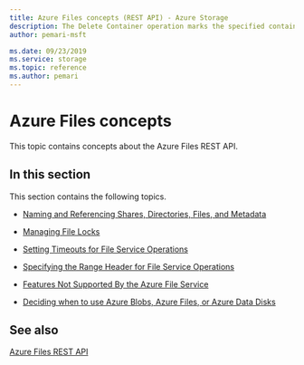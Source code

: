 ```yaml
---
title: Azure Files concepts (REST API) - Azure Storage
description: The Delete Container operation marks the specified container for deletion. The container and any blobs contained within it are later deleted during garbage collection. 
author: pemari-msft

ms.date: 09/23/2019
ms.service: storage
ms.topic: reference
ms.author: pemari
---
```


# Azure Files concepts

This topic contains concepts about the Azure Files REST API.  
  
## In this section
  
 This section contains the following topics.  
  
- [Naming and Referencing Shares, Directories, Files, and Metadata](Naming-and-Referencing-Shares--Directories--Files--and-Metadata.md)  
  
- [Managing File Locks](Managing-File-Locks.md)  
  
- [Setting Timeouts for File Service Operations](Setting-Timeouts-for-File-Service-Operations.md)  
  
- [Specifying the Range Header for File Service Operations](Specifying-the-Range-Header-for-File-Service-Operations.md)  
  
- [Features Not Supported By the Azure File Service](Features-Not-Supported-By-the-Azure-File-Service.md)  
  
- [Deciding when to use Azure Blobs, Azure Files, or Azure Data Disks](/azure/storage/storage-decide-blobs-files-disks)
  
## See also  

 [Azure Files REST API](File-Service-REST-API.md)
